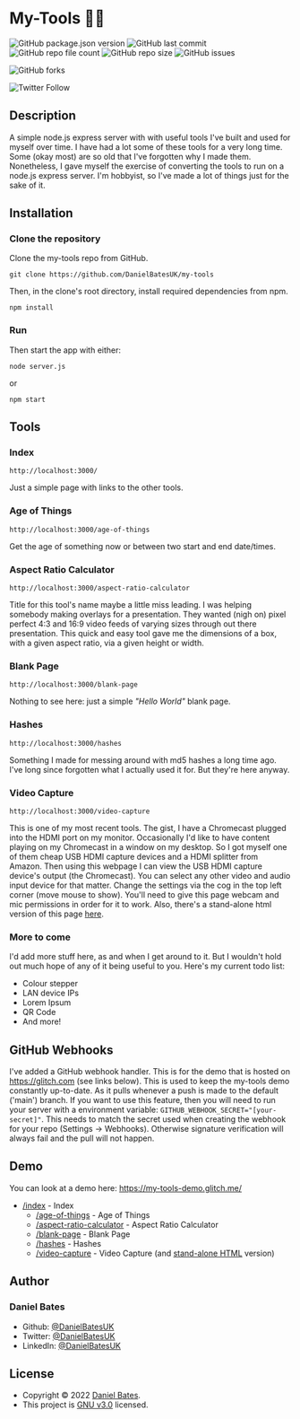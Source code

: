 # **My-Tools :hammer::wrench:**

![GitHub package.json version](https://img.shields.io/github/package-json/v/DanielBatesUK/my-tools) ![GitHub last commit](https://img.shields.io/github/last-commit/DanielBatesUK/my-tools) ![GitHub repo file count](https://img.shields.io/github/directory-file-count/DanielBatesUK/my-tools) ![GitHub repo size](https://img.shields.io/github/repo-size/DanielBatesUK/my-tools) ![GitHub issues](https://img.shields.io/github/issues-raw/DanielBatesUK/my-tools)

![GitHub forks](https://img.shields.io/github/forks/DanielBatesUK/my-tools?style=social)

![Twitter Follow](https://img.shields.io/twitter/follow/DanielBatesUK?style=social)

## Description

A simple node.js express server with with useful tools I've built and used for myself over time. I have had a lot some of these tools for a very long time. Some (okay most) are so old that I've forgotten why I made them. Nonetheless, I gave myself the exercise of converting the tools to run on a node.js express server. I'm hobbyist, so I've made a lot of things just for the sake of it.

## Installation

### Clone the repository

Clone the my-tools repo from GitHub.

```Shell
git clone https://github.com/DanielBatesUK/my-tools
```

Then, in the clone's root directory, install required dependencies from npm.

```Shell
npm install
```

### Run

Then start the app with either:

```Shell
node server.js
```

or

```Shell
npm start
```

## Tools

### Index

```Shell
http://localhost:3000/
```

Just a simple page with links to the other tools.

### Age of Things

```Shell
http://localhost:3000/age-of-things
```

Get the age of something now or between two start and end date/times.

### Aspect Ratio Calculator

```Shell
http://localhost:3000/aspect-ratio-calculator
```

Title for this tool's name maybe a little miss leading. I was helping somebody making overlays for a presentation. They wanted (nigh on) pixel perfect 4:3 and 16:9 video feeds of varying sizes through out there presentation. This quick and easy tool gave me the dimensions of a box, with a given aspect ratio, via a given height or width.

### Blank Page

```Shell
http://localhost:3000/blank-page
```

Nothing to see here: just a simple _"Hello World"_ blank page.

### Hashes

```Shell
http://localhost:3000/hashes
```

Something I made for messing around with md5 hashes a long time ago. I've long since forgotten what I actually used it for. But they're here anyway.

### Video Capture

```Shell
http://localhost:3000/video-capture
```

This is one of my most recent tools. The gist, I have a Chromecast plugged into the HDMI port on my monitor. Occasionally I'd like to have content playing on my Chromecast in a window on my desktop. So I got myself one of them cheap USB HDMI capture devices and a HDMI splitter from Amazon. Then using this webpage I can view the USB HDMI capture device's output (the Chromecast). You can select any other video and audio input device for that matter. Change the settings via the cog in the top left corner (move mouse to show). You'll need to give this page webcam and mic permissions in order for it to work. Also, there's a stand-alone html version of this page [here](https://github.com/DanielBatesUK/my-tools/blob/89e35a8d1a0993bdb5e20cdac1fd744ca176777a/public/video-capture.html).

### More to come

I'd add more stuff here, as and when I get around to it. But I wouldn't hold out much hope of any of it being useful to you. Here's my current todo list:

- Colour stepper
- LAN device IPs
- Lorem Ipsum
- QR Code
- And more!

## GitHub Webhooks

I've added a GitHub webhook handler. This is for the demo that is hosted on <https://glitch.com> (see links below). This is used to keep the my-tools demo constantly up-to-date. As it pulls whenever a push is made to the default ('main') branch. If you want to use this feature, then you will need to run your server with a environment variable: `GITHUB_WEBHOOK_SECRET="[your-secret]"`. This needs to match the secret used when creating the webhook for your repo (Settings -> Webhooks). Otherwise signature verification will always fail and the pull will not happen.

## Demo

You can look at a demo here: <https://my-tools-demo.glitch.me/>

- [/index](https://my-tools-demo.glitch.me/) - Index
  - [/age-of-things](https://my-tools-demo.glitch.me/age-of-things) - Age of Things
  - [/aspect-ratio-calculator](https://my-tools-demo.glitch.me/aspect-ratio-calculator) - Aspect Ratio Calculator
  - [/blank-page](https://my-tools-demo.glitch.me/blank-page) - Blank Page
  - [/hashes](https://my-tools-demo.glitch.me/hashes) - Hashes
  - [/video-capture](https://my-tools-demo.glitch.me/video-capture) - Video Capture (and [stand-alone HTML](https://my-tools-demo.glitch.me/video-capture.html) version)

## Author

### **Daniel Bates**

- Github: [@DanielBatesUK](https://github.com/DanielBatesUK)
- Twitter: [@DanielBatesUK](https://twitter.com/DanielBatesUK)
- LinkedIn: [@DanielBatesUK](https://linkedin.com/in/DanielBatesUK)

## License

- Copyright © 2022 [Daniel Bates](https://github.com/DanielBatesUK).
- This project is [GNU v3.0](https://github.com/DanielBatesUK/photo-gallery/blob/67efb74092928f88e5ed685ee61020db399a4635/LICENSE.md) licensed.
